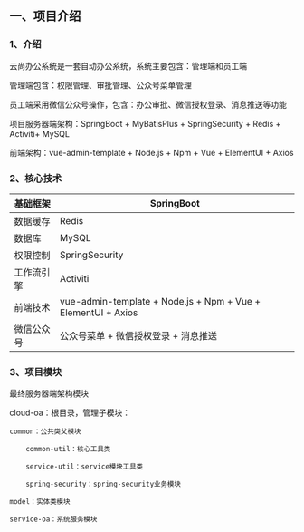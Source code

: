 ## 一、项目介绍

### 1、介绍

云尚办公系统是一套自动办公系统，系统主要包含：管理端和员工端

管理端包含：权限管理、审批管理、公众号菜单管理

员工端采用微信公众号操作，包含：办公审批、微信授权登录、消息推送等功能



项目服务器端架构：SpringBoot + MyBatisPlus + SpringSecurity + Redis + Activiti+ MySQL

前端架构：vue-admin-template + Node.js + Npm + Vue + ElementUI + Axios



### 2、核心技术

| 基础框架  | SpringBoot                                                   |
|-------|--------------------------------------------------------------|
| 数据缓存  | Redis                                                        |
| 数据库   | MySQL                                                        |
| 权限控制  | SpringSecurity                                               |
| 工作流引擎 | Activiti                                                     |
| 前端技术  | vue-admin-template + Node.js + Npm + Vue + ElementUI + Axios |
| 微信公众号 | 公众号菜单 + 微信授权登录 + 消息推送                                        |




### 3、项目模块

最终服务器端架构模块

cloud-oa：根目录，管理子模块：

	common：公共类父模块

		common-util：核心工具类

		service-util：service模块工具类

		spring-security：spring-security业务模块

	model：实体类模块

	service-oa：系统服务模块